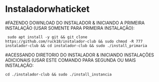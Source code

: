 # Instaladorwhaticket

 #FAZENDO DOWNLOAD DO INSTALADOR & INICIANDO A PRIMEIRA INSTALAÇÃO (USAR SOMENTE PARA PRIMEIRA INSTALAÇÃO):

```
 sudo apt install -y git && git clone https://github.com/ruck18/instalador-club && sudo chmod -R 777 instalador-club && cd instalador-club && sudo ./install_primaria
```
#ACESSANDO DIRETORIO DO INSTALADOR & INICIANDO INSTALAÇÕES ADICIONAIS (USAR ESTE COMANDO PARA SEGUNDA OU MAIS INSTALAÇÃO:

```
cd ./instalador-club && sudo ./install_instancia
```
